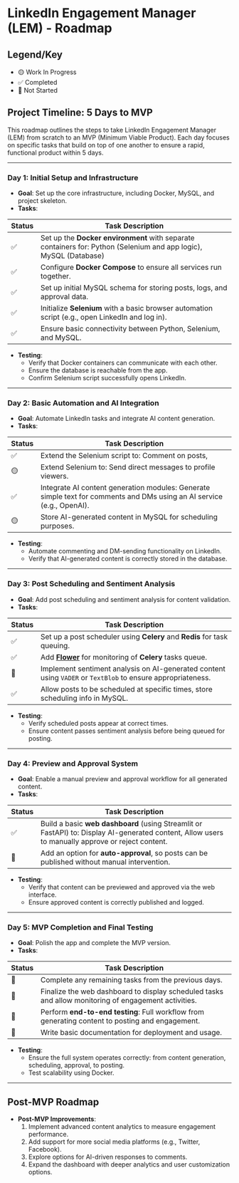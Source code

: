 # LinkedIn Engagement Manager (LEM) - Roadmap

## Legend/Key
- 🟡 Work In Progress
- ✅ Completed
- 🔴 Not Started

## Project Timeline: 5 Days to MVP

This roadmap outlines the steps to take LinkedIn Engagement Manager (LEM) from scratch to an MVP (Minimum Viable Product). Each day focuses on specific tasks that build on top of one another to ensure a rapid, functional product within 5 days.

---

### Day 1: Initial Setup and Infrastructure

- **Goal**: Set up the core infrastructure, including Docker, MySQL, and project skeleton.
- **Tasks**:

| Status | Task Description |
|--------|------------------|
| ✅ | Set up the **Docker environment** with separate containers for: Python (Selenium and app logic), MySQL (Database) |
| ✅ | Configure **Docker Compose** to ensure all services run together. |
| ✅ | Set up initial MySQL schema for storing posts, logs, and approval data. |
| ✅ | Initialize **Selenium** with a basic browser automation script (e.g., open LinkedIn and log in). |
| ✅ | Ensure basic connectivity between Python, Selenium, and MySQL. |

- **Testing**:
  - Verify that Docker containers can communicate with each other.
  - Ensure the database is reachable from the app.
  - Confirm Selenium script successfully opens LinkedIn.

---

### Day 2: Basic Automation and AI Integration

- **Goal**: Automate LinkedIn tasks and integrate AI content generation.
- **Tasks**:

| Status | Task Description |
|--------|------------------|
| ✅ | Extend the Selenium script to: Comment on posts,                                                                   
| 🟡 | Extend Selenium to: Send direct messages to profile viewers.                                                       |
| ✅ | Integrate AI content generation modules: Generate simple text for comments and DMs using an AI service (e.g., OpenAI). |
| 🟡 | Store AI-generated content in MySQL for scheduling purposes.                                                       |

- **Testing**:
  - Automate commenting and DM-sending functionality on LinkedIn.
  - Verify that AI-generated content is correctly stored in the database.

---

### Day 3: Post Scheduling and Sentiment Analysis

- **Goal**: Add post scheduling and sentiment analysis for content validation.
- **Tasks**:

| Status | Task Description |
|--------|------------------|
| ✅ | Set up a post scheduler using **Celery** and **Redis** for task queuing.                                    |
| ✅ | Add **[Flower](https://flower.readthedocs.io/en/latest/)** for monitoring of **Celery** tasks queue.                                                |
| 🔴 | Implement sentiment analysis on AI-generated content using `VADER` or `TextBlob` to ensure appropriateness. |
| ✅ | Allow posts to be scheduled at specific times, store scheduling info in MySQL.                              |

- **Testing**:
  - Verify scheduled posts appear at correct times.
  - Ensure content passes sentiment analysis before being queued for posting.

---

### Day 4: Preview and Approval System

- **Goal**: Enable a manual preview and approval workflow for all generated content.
- **Tasks**:

| Status | Task Description |
|--------|------------------|
| ✅ | Build a basic **web dashboard** (using Streamlit or FastAPI) to: Display AI-generated content, Allow users to manually approve or reject content. |
| 🔴 | Add an option for **auto-approval**, so posts can be published without manual intervention.                                                       |

- **Testing**:
  - Verify that content can be previewed and approved via the web interface.
  - Ensure approved content is correctly published and logged.

---

### Day 5: MVP Completion and Final Testing

- **Goal**: Polish the app and complete the MVP version.
- **Tasks**:

| Status | Task Description |
|--------|------------------|
| 🔴 | Complete any remaining tasks from the previous days. |
| 🔴 | Finalize the web dashboard to display scheduled tasks and allow monitoring of engagement activities. |
| 🔴 | Perform **end-to-end testing**: Full workflow from generating content to posting and engagement. |
| 🔴 | Write basic documentation for deployment and usage. |

- **Testing**:
  - Ensure the full system operates correctly: from content generation, scheduling, approval, to posting.
  - Test scalability using Docker.

---

## Post-MVP Roadmap

- **Post-MVP Improvements**:
  1. Implement advanced content analytics to measure engagement performance.
  2. Add support for more social media platforms (e.g., Twitter, Facebook).
  3. Explore options for AI-driven responses to comments.
  4. Expand the dashboard with deeper analytics and user customization options.